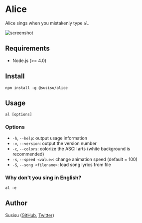 # Alice
Alice sings when you mistakenly type `al`.

![screenshot](https://github.com/susisu/alice/wiki/images/al_ja.gif)

## Requirements
* Node.js (>= 4.0)

## Install
``` shell
npm install -g @susisu/alice
```

## Usage
```
al [options]
```

### Options
* `-h`, `--help`: output usage information
* `-v`, `--version`: output the version number
* `-c`, `--colors`: colorize the ASCII arts (white background is recommended)
* `-s`, `--speed <value>`: change animation speed (default = 100)
* `-S`, `--song <filename>`: load song lyrics from file

### Why don't you sing in English?
``` shell
al -e
```

## Author
Susisu ([GitHub](https://github.com/susisu), [Twitter](https://twitter.com/susisu2413))
